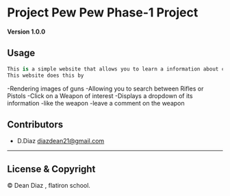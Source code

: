 # Project Pew Pew Phase-1 Project

**Version 1.0.0**

## Usage

```python
This is a simple website that allows you to learn a information about common weapons.
This website does this by 
```
-Rendering images of guns
-Allowing you to search between Rifles or Pistols
-Click on a Weapon of interest
-Displays a dropdown of its information
-like the weapon
-leave a comment on the weapon


## Contributors 

- D.Diaz <diazdean21@gmail.com>
---
## License & Copyright

© Dean Diaz , flatiron school.
